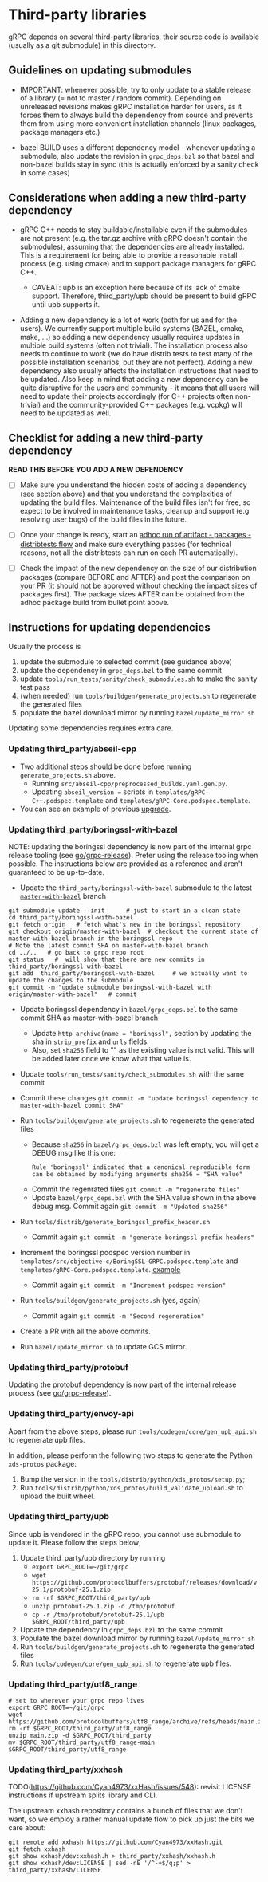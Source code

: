 # Third-party libraries

gRPC depends on several third-party libraries, their source code is available
(usually as a git submodule) in this directory.

## Guidelines on updating submodules

- IMPORTANT: whenever possible, try to only update to a stable release of a library (= not to master / random commit). Depending on unreleased revisions
  makes gRPC installation harder for users, as it forces them to always build the dependency from source and prevents them from using more
  convenient installation channels (linux packages, package managers etc.)

- bazel BUILD uses a different dependency model - whenever updating a submodule, also update the revision in `grpc_deps.bzl` so that bazel and
  non-bazel builds stay in sync (this is actually enforced by a sanity check in some cases)

## Considerations when adding a new third-party dependency

- gRPC C++ needs to stay buildable/installable even if the submodules are not present (e.g. the tar.gz archive with gRPC doesn't contain the submodules),
  assuming that the dependencies are already installed. This is a requirement for being able to provide a reasonable install process (e.g. using cmake)
  and to support package managers for gRPC C++.
    - CAVEAT: upb is an exception here because of its lack of cmake support. Therefore, third_party/upb should be present to build gRPC until upb supports it.

- Adding a new dependency is a lot of work (both for us and for the users).
  We currently support multiple build systems (BAZEL, cmake, make, ...) so adding a new dependency usually requires updates in multiple build systems
  (often not trivial). The installation process also needs to continue to work (we do have distrib tests to test many of the possible installation scenarios,
  but they are not perfect). Adding a new dependency also usually affects the installation instructions that need to be updated.
  Also keep in mind that adding a new dependency can be quite disruptive 
  for the users and community - it means that all users will need to update their projects accordingly (for C++ projects often non-trivial) and 
  the community-provided C++ packages (e.g. vcpkg) will need to be updated as well.
  
## Checklist for adding a new third-party dependency

**READ THIS BEFORE YOU ADD A NEW DEPENDENCY**

- [ ] Make sure you understand the hidden costs of adding a dependency (see section above) and that you understand the     complexities of updating the build files. Maintenance of the build files isn't for free, so expect to be involved in maintenance tasks, cleanup and support (e.g resolving user bugs) of the build files in the future.

- [ ] Once your change is ready, start an [adhoc run of artifact - packages - distribtests flow](https://fusion.corp.google.com/projectanalysis/summary/KOKORO/prod%3Agrpc%2Fcore%2Fexperimental%2Fgrpc_build_artifacts_multiplatform) and make sure everything passes (for technical reasons, not all the distribtests can run on each PR automatically).

- [ ] Check the impact of the new dependency on the size of our distribution packages (compare BEFORE and AFTER) and post the comparison on your PR (it should not be approved without checking the impact sizes of packages first). The package sizes AFTER can be obtained from the adhoc package build from bullet point above.

## Instructions for updating dependencies

Usually the process is

1. update the submodule to selected commit (see guidance above)
2. update the dependency in `grpc_deps.bzl` to the same commit
3. update `tools/run_tests/sanity/check_submodules.sh` to make the sanity test pass
4. (when needed) run `tools/buildgen/generate_projects.sh` to regenerate the generated files 
5. populate the bazel download mirror by running `bazel/update_mirror.sh`

Updating some dependencies requires extra care.

### Updating third_party/abseil-cpp

- Two additional steps should be done before running `generate_projects.sh` above.
  - Running `src/abseil-cpp/preprocessed_builds.yaml.gen.py`.
  - Updating `abseil_version =` scripts in `templates/gRPC-C++.podspec.template` and 
    `templates/gRPC-Core.podspec.template`.
- You can see an example of previous [upgrade](https://github.com/grpc/grpc/pull/24270).

### Updating third_party/boringssl-with-bazel

NOTE: updating the boringssl dependency is now part of the internal grpc release tooling (see [go/grpc-release](http://go/grpc-release)).
Prefer using the release tooling when possible. The instructions below are provided as a reference and aren't guaranteed to be up-to-date.

- Update the `third_party/boringssl-with-bazel` submodule to the latest [`master-with-bazel`](https://github.com/google/boringssl/tree/master-with-bazel) branch
```
git submodule update --init      # just to start in a clean state
cd third_party/boringssl-with-bazel
git fetch origin   # fetch what's new in the boringssl repository
git checkout origin/master-with-bazel  # checkout the current state of master-with-bazel branch in the boringssl repo
# Note the latest commit SHA on master-with-bazel branch
cd ../..   # go back to grpc repo root
git status   #  will show that there are new commits in third_party/boringssl-with-bazel
git add  third_party/boringssl-with-bazel     # we actually want to update the changes to the submodule
git commit -m "update submodule boringssl-with-bazel with origin/master-with-bazel"   # commit
```

- Update boringssl dependency in `bazel/grpc_deps.bzl` to the same commit SHA as master-with-bazel branch
    - Update `http_archive(name = "boringssl",` section by updating the sha in `strip_prefix` and `urls` fields.
    - Also, set `sha256` field to "" as the existing value is not valid. This will be added later once we know what that value is.

- Update `tools/run_tests/sanity/check_submodules.sh` with the same commit

- Commit these changes `git commit -m "update boringssl dependency to master-with-bazel commit SHA"`

- Run `tools/buildgen/generate_projects.sh` to regenerate the generated files
    - Because `sha256` in `bazel/grpc_deps.bzl` was left empty, you will get a DEBUG msg like this one:
      ```
      Rule 'boringssl' indicated that a canonical reproducible form can be obtained by modifying arguments sha256 = "SHA value"
      ```
    - Commit the regenrated files `git commit -m "regenerate files"`
    - Update `bazel/grpc_deps.bzl` with the SHA value shown in the above debug msg. Commit again `git commit -m "Updated sha256"`

- Run `tools/distrib/generate_boringssl_prefix_header.sh`
    - Commit again `git commit -m "generate boringssl prefix headers"`

- Increment the boringssl podspec version number in 
  `templates/src/objective-c/BoringSSL-GRPC.podspec.template` and `templates/gRPC-Core.podspec.template`.
  [example](https://github.com/grpc/grpc/pull/21527/commits/9d4411842f02f167209887f1f3d2b9ab5d14931a)
    - Commit again `git commit -m "Increment podspec version"`

- Run `tools/buildgen/generate_projects.sh` (yes, again)
    - Commit again `git commit -m "Second regeneration"`

- Create a PR with all the above commits.

- Run `bazel/update_mirror.sh` to update GCS mirror.

### Updating third_party/protobuf

Updating the protobuf dependency is now part of the internal release process (see [go/grpc-release](http://go/grpc-release)).

### Updating third_party/envoy-api

Apart from the above steps, please run `tools/codegen/core/gen_upb_api.sh` to regenerate upb files.

In addition, please perform the following two steps to generate the Python `xds-protos` package:

1. Bump the version in the `tools/distrib/python/xds_protos/setup.py`;
2. Run `tools/distrib/python/xds_protos/build_validate_upload.sh` to upload the built wheel.

### Updating third_party/upb

Since upb is vendored in the gRPC repo, you cannot use submodule to update it. Please follow the steps below;
1. Update third_party/upb directory by running
   - `export GRPC_ROOT=~/git/grpc`
   - `wget https://github.com/protocolbuffers/protobuf/releases/download/v25.1/protobuf-25.1.zip`
   - `rm -rf $GRPC_ROOT/third_party/upb`
   - `unzip protobuf-25.1.zip -d /tmp/protobuf`
   - `cp -r /tmp/protobuf/protobuf-25.1/upb $GRPC_ROOT/third_party/upb`
2. Update the dependency in `grpc_deps.bzl` to the same commit
3. Populate the bazel download mirror by running `bazel/update_mirror.sh`
4. Run `tools/buildgen/generate_projects.sh` to regenerate the generated files
5. Run `tools/codegen/core/gen_upb_api.sh` to regenerate upb files.

### Updating third_party/utf8_range

```
# set to wherever your grpc repo lives
export GRPC_ROOT=~/git/grpc
wget https://github.com/protocolbuffers/utf8_range/archive/refs/heads/main.zip
rm -rf $GRPC_ROOT/third_party/utf8_range
unzip main.zip -d $GRPC_ROOT/third_party
mv $GRPC_ROOT/third_party/utf8_range-main $GRPC_ROOT/third_party/utf8_range
```

### Updating third_party/xxhash

TODO(https://github.com/Cyan4973/xxHash/issues/548): revisit LICENSE
instructions if upstream splits library and CLI.

The upstream xxhash repository contains a bunch of files that we don't want, so
we employ a rather manual update flow to pick up just the bits we care about:

```
git remote add xxhash https://github.com/Cyan4973/xxHash.git
git fetch xxhash
git show xxhash/dev:xxhash.h > third_party/xxhash/xxhash.h
git show xxhash/dev:LICENSE | sed -nE '/^-+$/q;p' > third_party/xxhash/LICENSE
```
